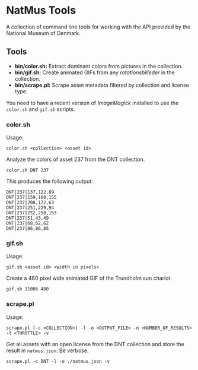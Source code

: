 NatMus Tools
============

A collection of command line tools for working with the API provided by the National Museum of Denmark.

Tools
-----

- **bin/color.sh:** Extract dominant colors from pictures in the collection.
- **bin/gif.sh:** Create animated GIFs from any *rotationsbilleder* in the collection.
- **bin/scrape.pl:** Scrape asset metadata filtered by collection and license type.

You need to have a recent version of *ImageMagick* installed to use the `color.sh` and `gif.sh` scripts.

### color.sh

Usage:

    color.sh <collection> <asset id>

Analyze the colors of asset 237 from the DNT collection.

    color.sh DNT 237

This produces the following output:

    DNT|237|137,122,89
    DNT|237|159,168,155
    DNT|237|208,172,63
    DNT|237|251,229,94
    DNT|237|252,250,153
    DNT|237|51,43,49
    DNT|237|68,62,62
    DNT|237|86,86,85

### gif.sh

Usage:

    gif.sh <asset id> <width in pixels>

Create a 480 pixel wide animated GIF of the Trundholm sun chariot.

    gif.sh 11006 480

### scrape.pl

Usage:

    scrape.pl [-c <COLLECTION>] -l -o <OUTPUT_FILE> -n <NUMBER_OF_RESULTS> -t <THROTTLE> -v

Get all assets with an open license from the DNT collection and store the result in `natmus.json`. Be verbose.

    scrape.pl -c DNT -l -o ./natmus.json -v
